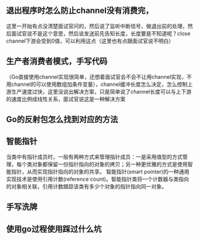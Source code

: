## 退出程序时怎么防止channel没有消费完，

这里一开始有点没清楚面试官问的，然后说了监听中断信号，做退出前的处理，然后面试官说不是这个意思，然后说发送前先告知长度，长度要是不知道呢？close channel下游会受到0值，可以利用这点（这里也有点跟面试官说不明白）


## 生产者消费者模式，手写代码
（Go直接使用channel实现很简单，还想着面试官会不会不让用channel实现，不用channel的可以使用数组加条件变量），channel缓冲长度怎么决定，怎么控制上游生产速度过快，这里没说出解决方案，只是简单说了channel长度可以与上下游的速度比例成线性关系，面试官说这是一种解决方案

## Go的反射包怎么找到对应的方法

## 智能指针
当类中有指针成员时，一般有两种方式来管理指针成员：一是采用值型的方式管理，每个类对象都保留一份指针指向的对象的拷贝；另一种更优雅的方式是使用智能指针，从而实现指针指向的对象的共享。
智能指针(smart pointer)的一种通用实现技术是使用引用计数(reference count)。智能指针类将一个计数器与类指向的对象相关联，引用计数跟踪该类有多少个对象的指针指向同一对象。

## 手写洗牌

## 使用go过程使用踩过什么坑